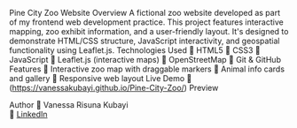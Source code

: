 Pine City Zoo Website
 Overview
A fictional zoo website developed as part of my frontend web development practice. This project features interactive mapping, zoo exhibit information, and a user-friendly layout. It's designed to demonstrate HTML/CSS structure, JavaScript interactivity, and geospatial functionality using Leaflet.js.
Technologies Used
	HTML5
	CSS3
	JavaScript
	Leaflet.js (interactive maps)
	OpenStreetMap
	Git & GitHub
Features
	Interactive zoo map with draggable markers
	Animal info cards and gallery
	Responsive web layout
 Live Demo
	(https://vanessakubayi.github.io/Pine-City-Zoo/)
Preview 
 
Author
	Vanessa Risuna Kubayi  
	[LinkedIn](https://www.linkedin.com/in/vanessa-risuna-kubayi-2b3b73190/)
